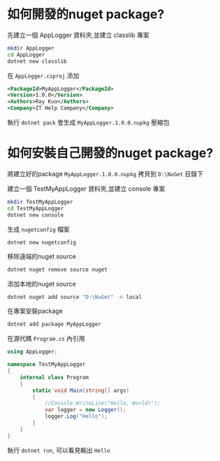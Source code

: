 # 如何開發的nuget package?

先建立一個 AppLogger 資料夾,並建立 classlib 專案

``` sh
mkdir AppLogger
cd AppLogger
dotnet new classlib
```

在 `AppLogger.csproj` 添加

``` xml
<PackageId>MyAppLogger</PackageId>
<Version>1.0.0</Version>
<Authors>Ray Kuo</Authors>
<Company>IT Help Company</Company>
```

執行 `dotnet pack` 會生成 `MyAppLogger.1.0.0.nupkg` 壓縮包


# 如何安裝自己開發的nuget package?

將建立好的package `MyAppLogger.1.0.0.nupkg` 拷貝到 `D:\NuGet` 目錄下

建立一個 TestMyAppLogger 資料夾,並建立 console 專案

``` sh
mkdir TestMyAppLogger
cd TestMyAppLogger
dotnet new console
```

生成 `nugetconfig` 檔案

``` 
dotnet new nugetconfig
```

移除遠端的nuget source

``` sh
dotnet nuget remove source nuget
```

添加本地的nuget source

``` sh
dotnet nuget add source "D:\NuGet" -n local
```

在專案安裝package

``` sh
dotnet add package MyAppLogger
```

在源代碼 `Program.cs` 內引用

``` cs
using AppLogger;

namespace TestMyAppLogger
{
    internal class Program
    {
        static void Main(string[] args)
        {
            //Console.WriteLine("Hello, World!");
            var logger = new Logger();
            logger.Log("Hello");
        }
    }
}
```

執行 `dotnet run`, 可以看見輸出 `Hello` 